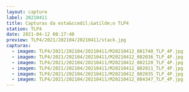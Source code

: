 ```yaml
---
layout: capture
label: 20210411
title: Capturas da esta&ccedil;&atilde;o TLP4
station: TLP4
date: 2021-04-12 08:17:40
preview: TLP4/2021/202104/20210411/stack.jpg
capturas:
  - imagem: TLP4/2021/202104/20210411/M20210412_081740_TLP_4P.jpg
  - imagem: TLP4/2021/202104/20210411/M20210412_082036_TLP_4P.jpg
  - imagem: TLP4/2021/202104/20210411/M20210412_082120_TLP_4P.jpg
  - imagem: TLP4/2021/202104/20210411/M20210412_082811_TLP_4P.jpg
  - imagem: TLP4/2021/202104/20210411/M20210412_082835_TLP_4P.jpg
  - imagem: TLP4/2021/202104/20210411/M20210412_084347_TLP_4P.jpg
---
```

